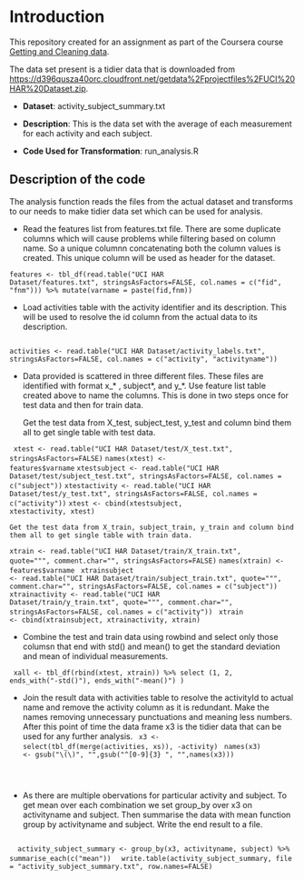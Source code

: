 # Introduction

This repository created for an assignment as part of the Coursera course <a href="https://www.coursera.org/learn/data-cleaning/">Getting and Cleaning data</a>.

The data set present is a tidier data that is downloaded from <a href="https://d396qusza40orc.cloudfront.net/getdata%2Fprojectfiles%2FUCI%20HAR%20Dataset.zip">https://d396qusza40orc.cloudfront.net/getdata%2Fprojectfiles%2FUCI%20HAR%20Dataset.zip</a>.

* <b>Dataset</b>: activity_subject_summary.txt

* <b>Description</b>: This is the data set with the average of each measurement for each activity and each subject.

* <b>Code Used for Transformation</b>: run_analysis.R

## Description of the code

The analysis function reads the files from the actual dataset and transforms to our needs to make tidier data set which can be used for analysis.


* Read the features list from features.txt file. There are some duplicate columns which will cause problems while filtering based on column name. So a unique columnn concatenating both the column values is created. This unique column will be used as header for the dataset.

<code>features <- tbl_df(read.table("UCI HAR Dataset/features.txt", stringsAsFactors=FALSE, col.names = c("fid", "fnm"))) %>% mutate(varname = paste(fid,fnm))
</code>

* Load activities table with the activity identifier and its description. This will be used to resolve the id column from the actual data to its description.
  
<code>
activities <- read.table("UCI HAR Dataset/activity_labels.txt", stringsAsFactors=FALSE, col.names = c("activity", "activityname"))
</code>

* Data provided is scattered in three different files. These files are identified with format x_* , subject*, and y_*. Use feature list table created above to name the columns. This is done in two steps once for test data and then for train data.
  
	Get the test data from X_test, subject_test, y_test and column bind them all to get single table with test data.

<code>  xtest <- read.table("UCI HAR Dataset/test/X_test.txt", stringsAsFactors=FALSE)</code>
  <code>names(xtest) <- features$varname</code>
  <code>xtestsubject <- read.table("UCI HAR Dataset/test/subject_test.txt", stringsAsFactors=FALSE, col.names = c("subject"))</code>
  <code>xtestactivity <- read.table("UCI HAR Dataset/test/y_test.txt", stringsAsFactors=FALSE, col.names = c("activity"))</code>
  <code>xtest <- cbind(xtestsubject, xtestactivity, xtest)
</code>

	Get the test data from X_train, subject_train, y_train and column bind them all to get single table with train data.

  <code>xtrain <- read.table("UCI HAR Dataset/train/X_train.txt", quote="\"", comment.char="", stringsAsFactors=FALSE)</code>
  <code>names(xtrain) <- features$varname </code>
  <code>xtrainsubject <- read.table("UCI HAR Dataset/train/subject_train.txt", quote="\"", comment.char="", stringsAsFactors=FALSE, col.names = c("subject")) </code>
  <code>xtrainactivity <- read.table("UCI HAR Dataset/train/y_train.txt", quote="\"", comment.char="", stringsAsFactors=FALSE, col.names = c("activity")) </code>
  <code>xtrain <- cbind(xtrainsubject, xtrainactivity, xtrain) </code>
</code>

* Combine the test and train data using rowbind and select only those columsn that end with std() and mean() to get the standard deviation and mean of individual measurements.

<code>  xall <- tbl_df(rbind(xtest, xtrain)) %>% select (1, 2, ends_with("-std()"), ends_with("-mean()") )
</code>

* Join the result data with activities table to resolve the activityId to actual name and remove the activity column as it is redundant. Make the names removing unnecessary punctuations and meaning less numbers. After this point of time the data frame x3 is the tidier data that can be used for any further analysis.
  <code> x3 <- select(tbl_df(merge(activities, xs)), -activity) </code>
  <code>names(x3) <- gsub("\\(\\)", "",gsub("^[0-9]{3} ", "",names(x3)))
</code>

  
  * As there are multiple obervations for particular activity and subject. To get mean over each combination we set group_by over x3 on activityname and subject. Then summarise the data with mean function group by activityname and subject. Write the end result to a file.

 <code>
  activity_subject_summary <- group_by(x3, activityname, subject) %>% summarise_each(c("mean"))</code>
<code>  write.table(activity_subject_summary, file = "activity_subject_summary.txt", row.names=FALSE)
</code>
 

